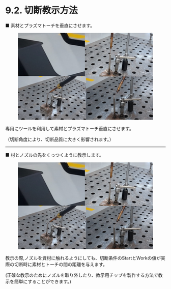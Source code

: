 # 9.2. 切断教示方法

■ 素材とプラズマトーチを垂直にさせます。

<figure><img src="../.gitbook/assets/그림4.png" alt=""><figcaption></figcaption></figure>

専用にツールを利用して素材とプラズマトーチ垂直にさせます。

（切断角度により、切断品質に大きく影響されます。）

***

■ 材とノズルの先をくっつくように教示します。

<figure><img src="../.gitbook/assets/그림4.png" alt=""><figcaption></figcaption></figure>

教示の際,ノズルを資材に触れるようにしても、切断条件のStartとWorkの値が実際の切断時に素材とトーチの間の距離を与えます。

(正確な教示のためにノズルを取り外したり、教示用チップを製作する方法で教示を簡単にすることができます。)



